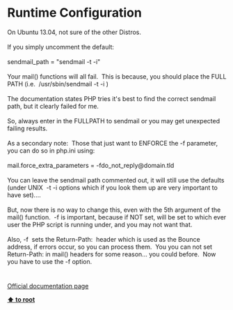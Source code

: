 # Runtime Configuration




<div class="phpcode"><span class="html">
On Ubuntu 13.04, not sure of the other Distros. <br><br>If you simply uncomment the default:<br><br>sendmail_path = &quot;sendmail -t -i&quot;<br><br>Your mail() functions will all fail.&#xA0; This is because, you should place the FULL PATH (i.e.&#xA0; /usr/sbin/sendmail -t -i ) <br><br>The documentation states PHP tries it&apos;s best to find the correct sendmail path, but it clearly failed for me.<br><br>So, always enter in the FULLPATH to sendmail or you may get unexpected failing results.<br><br>As a secondary note:&#xA0; Those that just want to ENFORCE the -f parameter, you can do so in php.ini using: <br><br>mail.force_extra_parameters = -fdo_not_reply@domain.tld<br><br>You can leave the sendmail path commented out, it will still use the defaults&#xA0; (under UNIX&#xA0; -t -i options which if you look them up are very important to have set)....<br><br>But, now there is no way to change this, even with the 5th argument of the mail() function.&#xA0; -f is important, because if NOT set, will be set to which ever user the PHP script is running under, and you may not want that.<br><br>Also, -f&#xA0; sets the Return-Path:&#xA0; header which is used as the Bounce address, if errors occur, so you can process them.&#xA0; You you can not set Return-Path: in mail() headers for some reason... you could before.&#xA0; Now you have to use the -f option.</span>
</div>
  

#

[Official documentation page](https://www.php.net/manual/en/mail.configuration.php)

**[⬆ to root](/)**